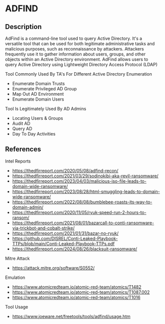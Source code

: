 # ADFIND
## Description
AdFind is a command-line tool used to query Active Directory. 
It's a versatile tool that can be used for both legitimate administrative tasks and malicious purposes, such as reconnaissance by attackers. 
Attackers frequently use it to gather information about users, groups, and other objects within an Active Directory environment. 
AdFind allows users to query Active Directory using Lightweight Directory Access Protocol (LDAP)

Tool Commonly Used By TA's For Different Active Directory Enumeration 
- Enumerate Domain Trusts
- Enumerate Privileged AD Group
- Map Out AD Environment
- Enumerate Domain Users

Tool Is Legitimately Used By AD Admins 
- Locating Users & Groups
- Audit AD
- Query AD 
- Day To Day Activities


## References
Intel Reports
- https://thedfirreport.com/2020/05/08/adfind-recon/
- https://thedfirreport.com/2021/03/29/sodinokibi-aka-revil-ransomware/
- https://thedfirreport.com/2023/04/03/malicious-iso-file-leads-to-domain-wide-ransomware/
- https://thedfirreport.com/2023/08/28/html-smuggling-leads-to-domain-wide-ransomware/
- https://thedfirreport.com/2022/08/08/bumblebee-roasts-its-way-to-domain-admin/
- https://thedfirreport.com/2020/11/05/ryuk-speed-run-2-hours-to-ransom/
- https://thedfirreport.com/2021/08/01/bazarcall-to-conti-ransomware-via-trickbot-and-cobalt-strike/
- https://thedfirreport.com/2021/01/31/bazar-no-ryuk/
- https://github.com/DISREL/Conti-Leaked-Playbook-TTPs/blob/main/Conti-Leaked-Playbook-TTPs.pdf
- https://thedfirreport.com/2024/08/26/blacksuit-ransomware/


Mitre Attack
- https://attack.mitre.org/software/S0552/


Emulation
- https://www.atomicredteam.io/atomic-red-team/atomics/T1482
- https://www.atomicredteam.io/atomic-red-team/atomics/T1087.002
- https://www.atomicredteam.io/atomic-red-team/atomics/T1016


Tool Usage
- https://www.joeware.net/freetools/tools/adfind/usage.htm

